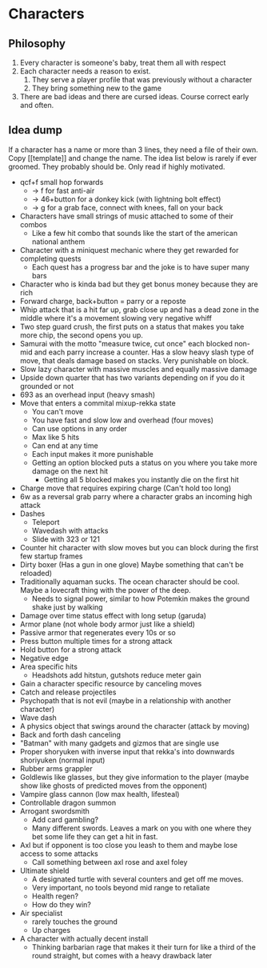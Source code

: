 # Characters
## Philosophy
1. Every character is someone's baby, treat them all with respect
2. Each character needs a reason to exist.
   1. They serve a player profile that was previously without a character
   2. They bring something new to the game
3. There are bad ideas and there are cursed ideas. Course correct early and often.

## Idea dump
If a character has a name or more than 3 lines, they need a file of their own. Copy [[template]] and change the name. The idea list below is rarely if ever groomed. They probably should be. Only read if highly motivated.

- qcf+f small hop forwards
	- -> f for fast anti-air
	- -> 46+button for a donkey kick (with lightning bolt effect)
	- -> g for a grab face, connect with knees, fall on your back
- Characters have small strings of music attached to some of their combos
	- Like a few hit combo that sounds like the start of the american national anthem
- Character with a miniquest mechanic where they get rewarded for completing quests
	- Each quest has a progress bar and the joke is to have super many bars
- Character who is kinda bad but they get bonus money because they are rich
- Forward charge, back+button = parry or a reposte
- Whip attack that is a hit far up, grab close up and has a dead zone in the middle where it's a movement slowing very negative whiff
- Two step guard crush, the first puts on a status that makes you take more chip, the second opens you up.
- Samurai with the motto "measure twice, cut once" each blocked non-mid and each parry increase a counter. Has a slow heavy slash type of move, that deals damage based on stacks. Very punishable on block.
- Slow lazy character with massive muscles and equally massive damage
- Upside down quarter that has two variants depending on if you do it grounded or not
- 693 as an overhead input (heavy smash)
- Move that enters a commital mixup-rekka state
	- You can't move
	- You have fast and slow low and overhead (four moves)
	- Can use options in any order
	- Max like 5 hits
	- Can end at any time
	- Each input makes it more punishable
	- Getting an option blocked puts a status on you where you take more damage on the next hit
		- Getting all 5 blocked makes you instantly die on the first hit
- Charge move that requires expiring charge (Can't hold too long)
- 6w as a reversal grab parry where a character grabs an incoming high attack
- Dashes
	- Teleport
	- Wavedash with attacks
	- Slide with 323 or 121
- Counter hit character with slow moves but you can block during the first few startup frames
- Dirty boxer (Has a gun in one glove) Maybe something that can't be reloaded)
- Traditionally aquaman sucks. The ocean character should be cool. Maybe a lovecraft thing with the power of the deep. 
	- Needs to signal power, similar to how Potemkin makes the ground shake just by walking
- Damage over time status effect with long setup (garuda)
- Armor plane (not whole body armor just like a shield)
- Passive armor that regenerates every 10s or so
- Press button multiple times for a strong attack
- Hold button for a strong attack
- Negative edge
- Area specific hits
	- Headshots add hitstun, gutshots reduce meter gain
- Gain a character specific resource by canceling moves
- Catch and release projectiles
- Psychopath that is not evil (maybe in a relationship with another character)
- Wave dash
- A physics object that swings around the character (attack by moving)
- Back and forth dash canceling
- "Batman" with many gadgets and gizmos that are single use
- Proper shoryuken with inverse input that rekka's into downwards shoriyuken (normal input)
- Rubber arms grappler
- Goldlewis like glasses, but they give information to the player (maybe show like ghosts of predicted moves from the opponent)
- Vampire glass cannon (low max health, lifesteal)
- Controllable dragon summon
- Arrogant swordsmith
  - Add card gambling?
  - Many different swords. Leaves a mark on you with one where they bet some life they can get a hit in fast.
- Axl but if opponent is too close you leash to them and maybe lose access to some attacks
  - Call something between axl rose and axel foley
- Ultimate shield
  - A designated turtle with several counters and get off me moves.
  - Very important, no tools beyond mid range to retaliate
  - Health regen?
  - How do they win?
- Air specialist
  - rarely touches the ground
  - Up charges
- A character with actually decent install
  - Thinking barbarian rage that makes it their turn for like a third of the round straight, but comes with a heavy drawback later